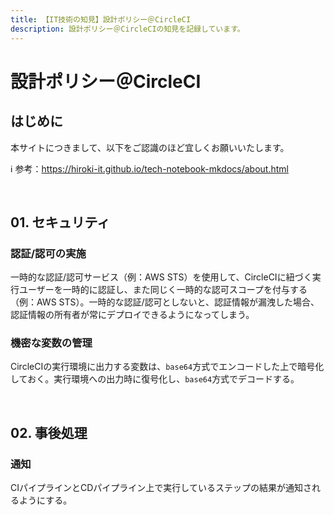 ```yaml
---
title: 【IT技術の知見】設計ポリシー＠CircleCI
description: 設計ポリシー＠CircleCIの知見を記録しています。
---
```


# 設計ポリシー＠CircleCI

## はじめに

本サイトにつきまして、以下をご認識のほど宜しくお願いいたします。

ℹ️ 参考：https://hiroki-it.github.io/tech-notebook-mkdocs/about.html

<br>

## 01. セキュリティ

### 認証/認可の実施

一時的な認証/認可サービス（例：AWS STS）を使用して、CircleCIに紐づく実行ユーザーを一時的に認証し、また同じく一時的な認可スコープを付与する（例：AWS STS）。一時的な認証/認可としないと、認証情報が漏洩した場合、認証情報の所有者が常にデプロイできるようになってしまう。

### 機密な変数の管理

CircleCIの実行環境に出力する変数は、```base64```方式でエンコードした上で暗号化しておく。実行環境への出力時に復号化し、```base64```方式でデコードする。

<br>

## 02. 事後処理

### 通知

CIパイプラインとCDパイプライン上で実行しているステップの結果が通知されるようにする。

<br>



